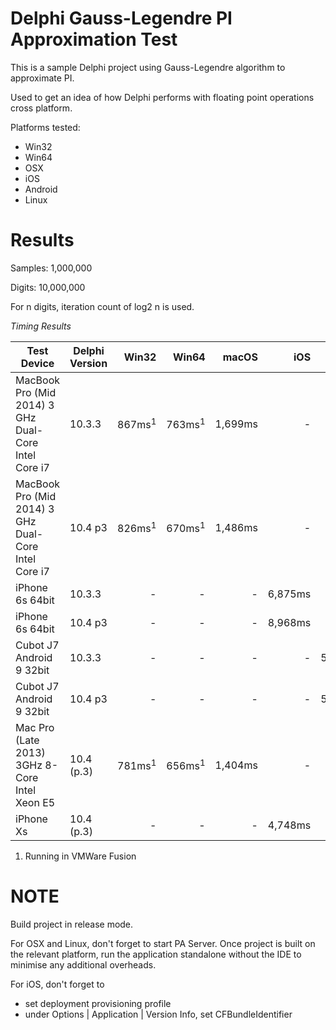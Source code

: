 #  Delphi Gauss-Legendre PI Approximation Test 

This is a sample Delphi project using Gauss-Legendre algorithm to approximate PI.

Used to get an idea of how Delphi performs with floating point operations cross platform.

Platforms tested:
- Win32
- Win64
- OSX
- iOS
- Android
- Linux 

# Results

Samples: 1,000,000

Digits: 10,000,000

For n digits, iteration count of log2 n is used.

*Timing Results*

Test Device | Delphi Version | Win32 | Win64 | macOS | iOS | Android | Linux
---|---|---:|---:|---:|---:|---:|---:
MacBook Pro (Mid 2014) 3 GHz Dual-Core Intel Core i7 | 10.3.3 | 867ms<sup>1</sup> | 763ms<sup>1</sup> | 1,699ms | - | - | -
MacBook Pro (Mid 2014) 3 GHz Dual-Core Intel Core i7 | 10.4 p3 | 826ms<sup>1</sup> | 670ms<sup>1</sup> | 1,486ms | - | - | 8,842ms <sup>1</sup>
iPhone 6s 64bit | 10.3.3 | - | - | - | 6,875ms | - | -
iPhone 6s 64bit | 10.4 p3 | - | - | - | 8,968ms | - | -
Cubot J7 Android 9 32bit | 10.3.3 | - | - | - | - | 53,850ms | -
Cubot J7 Android 9 32bit | 10.4 p3 | - | - | - | - | 51,533ms | -
Mac Pro (Late 2013) 3GHz 8-Core Intel Xeon E5 | 10.4 (p.3) | 781ms<sup>1</sup> | 656ms<sup>1</sup> | 1,404ms | - | - | 8,358ms
iPhone Xs | 10.4 (p.3) | - | - | - | 4,748ms | - | -

1. Running in VMWare Fusion

# NOTE

Build project in release mode.

For OSX and Linux, don't forget to start PA Server. Once project is built on the relevant platform, run the application standalone without the IDE to minimise any additional overheads.

For iOS, don't forget to 
* set deployment provisioning profile
* under Options | Application | Version Info, set CFBundleIdentifier

